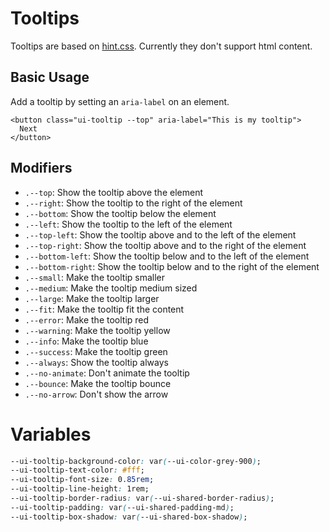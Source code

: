 # Tooltips

Tooltips are based on [hint.css](https://kushagra.dev/lab/hint/). Currently they don't support html content.

## Basic Usage

Add a tooltip by setting an `aria-label` on an element.

```erb
<button class="ui-tooltip --top" aria-label="This is my tooltip">
  Next
</button>
```


## Modifiers


- `.--top`: Show the tooltip above the element
- `.--right`: Show the tooltip to the right of the element
- `.--bottom`: Show the tooltip below the element
- `.--left`: Show the tooltip to the left of the element
- `.--top-left`: Show the tooltip above and to the left of the element
- `.--top-right`: Show the tooltip above and to the right of the element
- `.--bottom-left`: Show the tooltip below and to the left of the element
- `.--bottom-right`: Show the tooltip below and to the right of the element
- `.--small`: Make the tooltip smaller
- `.--medium`: Make the tooltip medium sized
- `.--large`: Make the tooltip larger
- `.--fit`: Make the tooltip fit the content
- `.--error`: Make the tooltip red
- `.--warning`: Make the tooltip yellow
- `.--info`: Make the tooltip blue
- `.--success`: Make the tooltip green
- `.--always`: Show the tooltip always
- `.--no-animate`: Don't animate the tooltip
- `.--bounce`: Make the tooltip bounce
- `.--no-arrow`: Don't show the arrow

# Variables

```css
--ui-tooltip-background-color: var(--ui-color-grey-900);
--ui-tooltip-text-color: #fff;
--ui-tooltip-font-size: 0.85rem;
--ui-tooltip-line-height: 1rem;
--ui-tooltip-border-radius: var(--ui-shared-border-radius);
--ui-tooltip-padding: var(--ui-shared-padding-md);
--ui-tooltip-box-shadow: var(--ui-shared-box-shadow);
```